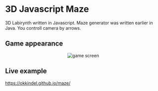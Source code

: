 # 3D Javascript Maze

3D Labirynth written in Javascript. Maze generator was written earlier in Java. You controll camera by arrows.

## Game appearance

<p align="center"><img title="game screen" src="https://github.com/okkindel/Labirynth/blob/master/screen.png?raw=true"></p>

## Live example

https://okkindel.github.io/maze/
